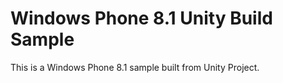 # Windows Phone 8.1 Unity Build Sample

This is a Windows Phone 8.1 sample built from Unity Project.